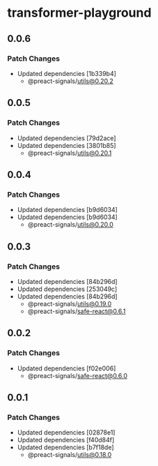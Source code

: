 # transformer-playground

## 0.0.6

### Patch Changes

- Updated dependencies [1b339b4]
  - @preact-signals/utils@0.20.2

## 0.0.5

### Patch Changes

- Updated dependencies [79d2ace]
- Updated dependencies [3801b85]
  - @preact-signals/utils@0.20.1

## 0.0.4

### Patch Changes

- Updated dependencies [b9d6034]
- Updated dependencies [b9d6034]
  - @preact-signals/utils@0.20.0

## 0.0.3

### Patch Changes

- Updated dependencies [84b296d]
- Updated dependencies [253049c]
- Updated dependencies [84b296d]
  - @preact-signals/utils@0.19.0
  - @preact-signals/safe-react@0.6.1

## 0.0.2

### Patch Changes

- Updated dependencies [f02e006]
  - @preact-signals/safe-react@0.6.0

## 0.0.1

### Patch Changes

- Updated dependencies [02878e1]
- Updated dependencies [f40d84f]
- Updated dependencies [b7f18de]
  - @preact-signals/utils@0.18.0
